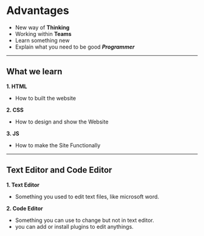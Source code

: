 # Advantages 

* New way of **Thinking**
* Working within **Teams**
* Learn something new
* Explain what you need to be good ***Programmer***

***

## What we learn

**1. HTML**
* How to built the website 

**2. CSS**
* How to design and show the Website

**3. JS**
* How to make the Site Functionally

***

## Text Editor and Code Editor

**1. Text Editor**
* Something you used to edit text files, like microsoft word.

**2. Code Editor**
* Something you can use to change but not in text editor.
* you can add or install plugins to edit anythings.

